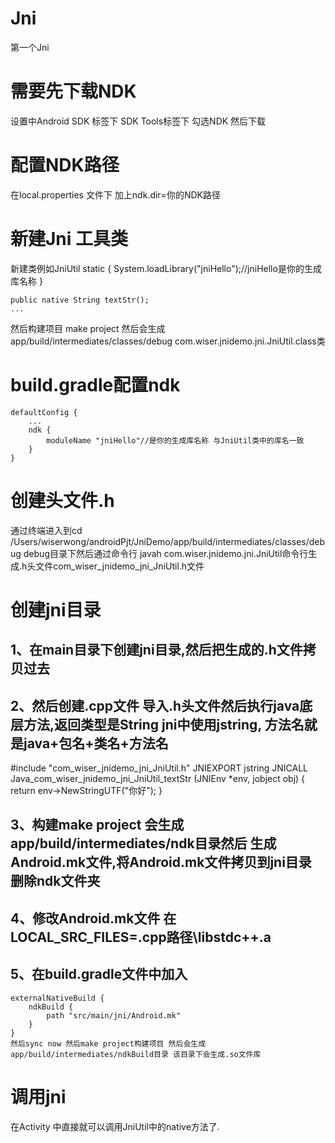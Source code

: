 # Jni
第一个Jni

# 需要先下载NDK
设置中Android SDK 标签下 SDK Tools标签下 勾选NDK 然后下载
# 配置NDK路径
在local.properties 文件下 加上ndk.dir=你的NDK路径
# 新建Jni 工具类
新建类例如JniUtil
    static {
        System.loadLibrary("jniHello");//jniHello是你的生成库名称
    }

    public native String textStr();
    ...
然后构建项目 make project 然后会生成app/build/intermediates/classes/debug com.wiser.jnidemo.jni.JniUtil.class类
# build.gradle配置ndk
    defaultConfig {
        ...
        ndk {
            moduleName "jniHello"//是你的生成库名称 与JniUtil类中的库名一致
        }
    }
# 创建头文件.h
通过终端进入到cd /Users/wiserwong/androidPjt/JniDemo/app/build/intermediates/classes/debug debug目录下然后通过命令行
javah com.wiser.jnidemo.jni.JniUtil命令行生成.h头文件com_wiser_jnidemo_jni_JniUtil.h文件
# 创建jni目录
## 1、在main目录下创建jni目录,然后把生成的.h文件拷贝过去
## 2、然后创建.cpp文件 导入.h头文件然后执行java底层方法,返回类型是String jni中使用jstring, 方法名就是java+包名+类名+方法名
#include "com_wiser_jnidemo_jni_JniUtil.h"
JNIEXPORT jstring JNICALL Java_com_wiser_jnidemo_jni_JniUtil_textStr
  (JNIEnv *env, jobject obj)
  {
    return env->NewStringUTF("你好");
  }
## 3、构建make project 会生成app/build/intermediates/ndk目录然后 生成Android.mk文件,将Android.mk文件拷贝到jni目录 删除ndk文件夹
## 4、修改Android.mk文件 在LOCAL_SRC_FILES=.cpp路径\libstdc++.a
## 5、在build.gradle文件中加入
    externalNativeBuild {
        ndkBuild {
            path "src/main/jni/Android.mk"
        }
    }
    然后sync now 然后make project构建项目 然后会生成app/build/intermediates/ndkBuild目录 该目录下会生成.so文件库
# 调用jni
在Activity 中直接就可以调用JniUtil中的native方法了.
